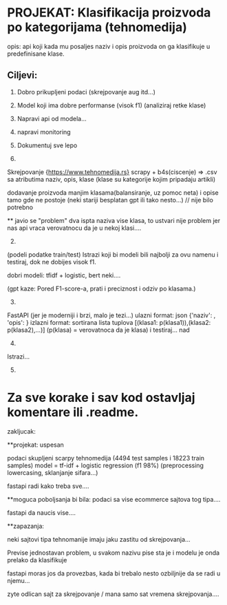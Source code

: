 # PROJEKAT: Klasifikacija proizvoda po kategorijama (tehnomedija)

opis: api koji kada mu posaljes naziv i opis proizvoda on ga klasifikuje u predefinisane klase.

## Ciljevi:
1) Dobro prikupljeni podaci (skrejpovanje aug itd...)
2) Model koji ima dobre performanse (visok f1) (analiziraj retke klase)
3) Napravi api od modela...
4) napravi monitoring
5) Dokumentuj sve lepo


1) 
Skrejpovanje {https://www.tehnomedija.rs} scrapy + b4s(ciscenje) => .csv sa atributima naziv, opis, klase
(klase su kategorije kojim pripadaju artikli)

dodavanje proizvoda manjim klasama(balansiranje, uz pomoc neta) i opise tamo gde ne postoje (neki stariji besplatan gpt ili tako nesto...) // nije bilo potrebno

** javio se "problem" dva ispta naziva vise klasa, to ustvari nije problem jer nas api vraca verovatnocu da je u nekoj klasi....

2) 
(podeli podatke train/test) 
Istrazi koji bi modeli bili najbolji za ovu namenu i testiraj, dok ne dobijes visok f1.

dobri modeli: tfidf + logistic, bert neki....

(gpt kaze: Pored F1-score-a, prati i preciznost i odziv po klasama.)

3) 
FastAPI (jer je moderniji i brzi, malo je tezi...)
ulazni format: json {'naziv': , 'opis': }
izlazni format: sortirana lista tuplova [(klasa1: p(klasa1)),(klasa2: p(klasa2),...)]  (p(klasa) = verovatnoca da je klasa)
i testiraj... nad

4) 
Istrazi...

5) 
Za sve korake i sav kod ostavljaj komentare ili .readme.
=========================================================

zakljucak:

**projekat: uspesan

podaci skupljeni scarpy tehnomedija (4494 test samples i 18223 train samples)
model = tf-idf + logistic regression (f1 98%) (preprocessing lowercasing, sklanjanje sifara...)

fastapi radi kako treba sve....



**moguca poboljsanja bi bila:
podaci sa vise ecommerce sajtova tog tipa....

fastapi da naucis vise....

**zapazanja:

neki sajtovi tipa tehnomanije imaju jaku zastitu od skrejpovanja...

Previse jednostavan problem, u svakom nazivu pise sta je i modelu je onda prelako da klasifikuje

fastapi moras jos da provezbas, kada bi trebalo nesto ozbiljnije da se radi u njemu...

zyte odlican sajt za skrejpovanje / mana samo sat vremena skrejpovanja....
